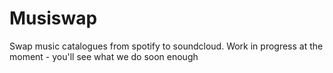 # Musiswap
Swap music catalogues from spotify to soundcloud.
Work in progress at the moment - you'll see what we do soon enough
